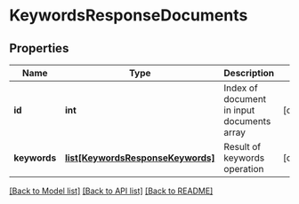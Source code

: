 # KeywordsResponseDocuments

## Properties
Name | Type | Description | Notes
------------ | ------------- | ------------- | -------------
**id** | **int** | Index of document in input documents array | [optional] 
**keywords** | [**list[KeywordsResponseKeywords]**](KeywordsResponseKeywords.md) | Result of keywords operation | [optional] 

[[Back to Model list]](../README.md#documentation-for-models) [[Back to API list]](../README.md#documentation-for-api-endpoints) [[Back to README]](../README.md)


